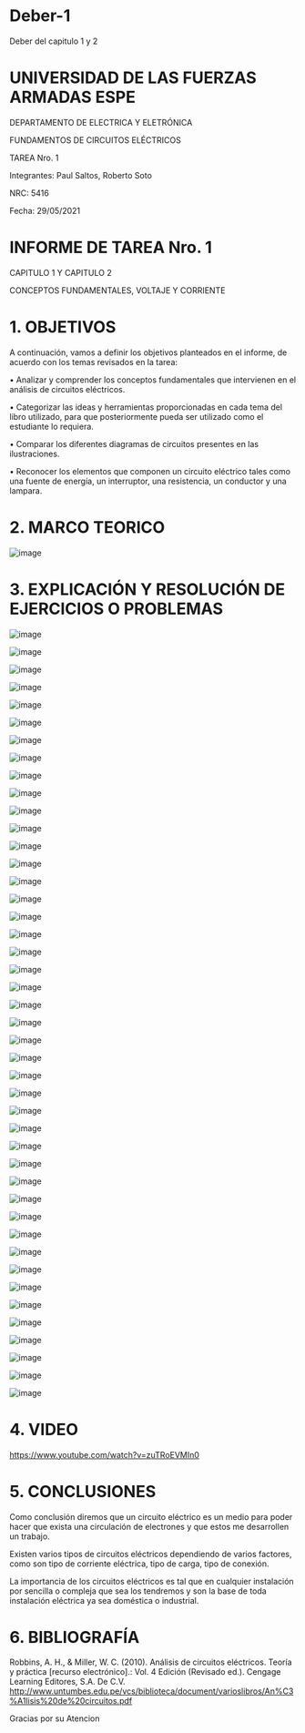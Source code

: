 # Deber-1
Deber del capitulo 1 y 2

# UNIVERSIDAD DE LAS FUERZAS ARMADAS ESPE 

DEPARTAMENTO DE ELECTRICA Y ELETRÓNICA 

 FUNDAMENTOS DE CIRCUITOS ELÉCTRICOS 

 TAREA Nro. 1

 Integrantes: Paul Saltos, Roberto Soto

 NRC: 5416

 Fecha: 29/05/2021

# INFORME DE TAREA Nro. 1

CAPITULO 1 Y CAPITULO 2

CONCEPTOS FUNDAMENTALES, VOLTAJE Y CORRIENTE 

 # 1.	OBJETIVOS 
 
 A continuación, vamos a definir los objetivos planteados en el informe, de acuerdo con los temas revisados en la tarea: 
 
•	Analizar y comprender los conceptos fundamentales que intervienen en el análisis de circuitos eléctricos. 

•	Categorizar las ideas y herramientas proporcionadas en cada tema del libro utilizado, para que posteriormente pueda ser utilizado como el estudiante lo requiera. 

•	Comparar los diferentes diagramas de circuitos presentes en las ilustraciones.

•	Reconocer los elementos que componen un circuito eléctrico tales como una fuente de energía, un interruptor, una resistencia, un conductor y una lampara. 

# 2.	MARCO TEORICO 

![image](https://user-images.githubusercontent.com/85178869/120347233-b7058100-c2c1-11eb-8d2d-e0bffb454eb4.png)

# 3.	EXPLICACIÓN Y RESOLUCIÓN DE EJERCICIOS O PROBLEMAS 


![image](https://user-images.githubusercontent.com/85178869/120347645-16fc2780-c2c2-11eb-888b-028d16e90b27.png)


![image](https://user-images.githubusercontent.com/85178869/120347753-2bd8bb00-c2c2-11eb-8dfb-56f5e2139e86.png)

![image](https://user-images.githubusercontent.com/85178869/120347856-414de500-c2c2-11eb-805a-f96cd5762a9e.png)

![image](https://user-images.githubusercontent.com/85178869/120347997-617da400-c2c2-11eb-8a99-f522a7596423.png)

![image](https://user-images.githubusercontent.com/85178869/120348111-7bb78200-c2c2-11eb-8444-7a3005851194.png)

![image](https://user-images.githubusercontent.com/85178869/120348215-9a1d7d80-c2c2-11eb-9f0c-d6809db678e6.png)

![image](https://user-images.githubusercontent.com/85178869/120348298-abff2080-c2c2-11eb-9ceb-d8c533766512.png)

![image](https://user-images.githubusercontent.com/85178869/120348524-e1a40980-c2c2-11eb-827f-18ab2fd1824d.png)

![image](https://user-images.githubusercontent.com/85178869/120348630-f7b1ca00-c2c2-11eb-8e11-eea33e45b700.png)

![image](https://user-images.githubusercontent.com/85178869/120348711-0ac49a00-c2c3-11eb-998b-da99164f6048.png)

![image](https://user-images.githubusercontent.com/85178869/120348769-1adc7980-c2c3-11eb-9ef1-c8c8c1f643b1.png)

![image](https://user-images.githubusercontent.com/85178869/120348865-35165780-c2c3-11eb-8462-fd30095f86e9.png)

![image](https://user-images.githubusercontent.com/85178869/120349002-5414e980-c2c3-11eb-8ce8-595f477fd348.png)

![image](https://user-images.githubusercontent.com/85178869/120349087-698a1380-c2c3-11eb-8ecd-a04b6285b979.png)

![image](https://user-images.githubusercontent.com/85178869/120349163-7e66a700-c2c3-11eb-815a-ccc477165182.png)

![image](https://user-images.githubusercontent.com/85178869/120349281-976f5800-c2c3-11eb-878d-8ccd5e4a51e8.png)

![image](https://user-images.githubusercontent.com/85178869/120349383-b1109f80-c2c3-11eb-8706-5d851d9cbcf1.png)

![image](https://user-images.githubusercontent.com/85178869/120349501-c7b6f680-c2c3-11eb-8ca4-e9fb2b18f526.png)

![image](https://user-images.githubusercontent.com/85178869/120349596-dac9c680-c2c3-11eb-8650-652adf669f52.png)

![image](https://user-images.githubusercontent.com/85178869/120349771-00ef6680-c2c4-11eb-9a30-821b683d00b4.png)

![image](https://user-images.githubusercontent.com/85178869/120349890-18c6ea80-c2c4-11eb-9aea-446229cb9306.png)

![image](https://user-images.githubusercontent.com/85178869/120350025-37c57c80-c2c4-11eb-90a9-324bc29d4190.png)

![image](https://user-images.githubusercontent.com/85178869/120350094-490e8900-c2c4-11eb-9fa7-8521e716c552.png)

![image](https://user-images.githubusercontent.com/85178869/120350195-62173a00-c2c4-11eb-9a13-4d3f97981ae9.png)

![image](https://user-images.githubusercontent.com/85178869/120350279-752a0a00-c2c4-11eb-8d59-049288213786.png)

![image](https://user-images.githubusercontent.com/85178869/120350382-8f63e800-c2c4-11eb-8286-bb13dd23ce02.png)

![image](https://user-images.githubusercontent.com/85178869/120350568-b9b5a580-c2c4-11eb-8244-094359b5b043.png)

![image](https://user-images.githubusercontent.com/85178869/120350699-d4881a00-c2c4-11eb-8363-96d2df3abbb3.png)

![image](https://user-images.githubusercontent.com/85178869/120350761-e49ff980-c2c4-11eb-81ca-fc76b0b033c1.png)

![image](https://user-images.githubusercontent.com/85178869/120350854-f6819c80-c2c4-11eb-8163-d1dc07909327.png)

![image](https://user-images.githubusercontent.com/85178869/120350957-0e592080-c2c5-11eb-965f-f7da47a9082e.png)

![image](https://user-images.githubusercontent.com/85178869/120351058-23ce4a80-c2c5-11eb-94c4-9725f1d55020.png)

![image](https://user-images.githubusercontent.com/85178869/120351123-35175700-c2c5-11eb-82fb-66f527e17375.png)

![image](https://user-images.githubusercontent.com/85178869/120351170-4496a000-c2c5-11eb-9a87-ef564f6bd243.png)

![image](https://user-images.githubusercontent.com/85178869/120351254-58da9d00-c2c5-11eb-9c13-e5651a67443b.png)

![image](https://user-images.githubusercontent.com/85178869/120351514-917a7680-c2c5-11eb-927f-b11384b9ce1b.png)

![image](https://user-images.githubusercontent.com/85178869/120351609-a3f4b000-c2c5-11eb-9238-eb549246c05b.png)

![image](https://user-images.githubusercontent.com/85178869/120351708-b5d65300-c2c5-11eb-81b4-23e14ed31d8a.png)

![image](https://user-images.githubusercontent.com/85178869/120351793-c8e92300-c2c5-11eb-850b-621a0660a0b6.png)

![image](https://user-images.githubusercontent.com/85178869/120351898-ddc5b680-c2c5-11eb-95bb-6d0691b4ca1c.png)

![image](https://user-images.githubusercontent.com/85178869/120351982-f1711d00-c2c5-11eb-8cea-755411fb90fe.png)

![image](https://user-images.githubusercontent.com/85178869/120352081-0b126480-c2c6-11eb-8572-5305ebafb663.png)

![image](https://user-images.githubusercontent.com/85178869/120352132-19f91700-c2c6-11eb-92b7-000072f4f3e4.png)

![image](https://user-images.githubusercontent.com/85178869/120352206-2a10f680-c2c6-11eb-8470-850e778c01c4.png)

# 4.	VIDEO 

https://www.youtube.com/watch?v=zuTRoEVMIn0

# 5.	CONCLUSIONES 
Como conclusión diremos que un circuito eléctrico es un medio para poder hacer que exista una circulación de electrones y que estos me desarrollen un trabajo.

Existen varios tipos de circuitos eléctricos dependiendo de varios factores, como son tipo de corriente eléctrica, tipo de carga, tipo de conexión.

La importancia de los circuitos eléctricos es tal que en cualquier instalación por sencilla o compleja que sea los tendremos y son la base de toda instalación eléctrica ya sea doméstica o industrial.

# 6.	BIBLIOGRAFÍA 

Robbins, A. H., & Miller, W. C. (2010). Análisis de circuitos eléctricos. Teoría y práctica [recurso electrónico].: Vol. 4 Edición (Revisado ed.). Cengage Learning Editores, S.A. De C.V. http://www.untumbes.edu.pe/vcs/biblioteca/document/varioslibros/An%C3%A1lisis%20de%20circuitos.pdf

Gracias por su Atencion 
